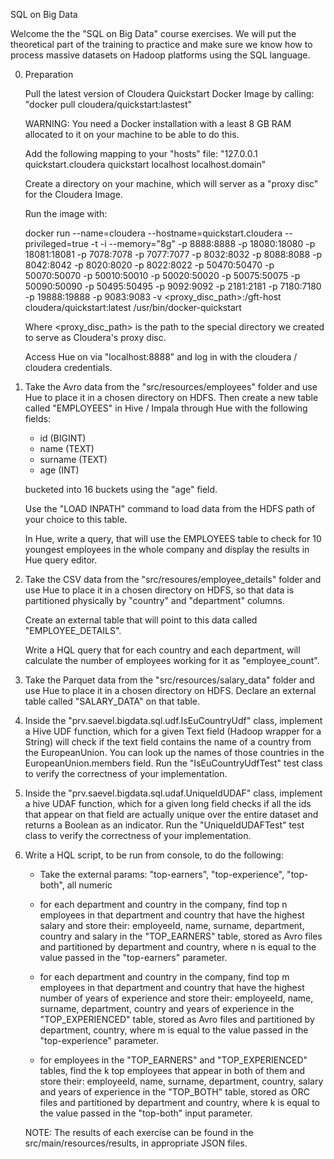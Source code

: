 SQL on Big Data

Welcome the the "SQL on Big Data" course exercises. We will put the theoretical part of the training to practice and
make sure we know how to process massive datasets on Hadoop platforms using the SQL language.

0. Preparation

    Pull the latest version of Cloudera Quickstart Docker Image by calling: "docker pull cloudera/quickstart:lastest"
    
    WARNING: You need a Docker installation with a least 8 GB RAM allocated to it on your machine to be able to do this.
    
    Add the following mapping to your "hosts" file: "127.0.0.1 quickstart.cloudera quickstart localhost localhost.domain"
    
    Create a directory on your machine, which will server as a "proxy disc" for the Cloudera Image.
    
    Run the image with: 
    
    docker run --name=cloudera --hostname=quickstart.cloudera --privileged=true -t -i --memory="8g" -p 8888:8888 
    -p 18080:18080 -p 18081:18081 -p 7078:7078 -p 7077:7077 -p 8032:8032 -p 8088:8088 -p 8042:8042 -p 8020:8020 
    -p 8022:8022 -p 50470:50470 -p 50070:50070 -p 50010:50010 -p 50020:50020 -p 50075:50075 -p 50090:50090 -p 50495:50495
    -p 9092:9092 -p 2181:2181 -p 7180:7180 -p 19888:19888 -p 9083:9083 
    -v <proxy_disc_path>:/gft-host cloudera/quickstart:latest /usr/bin/docker-quickstart

    Where <proxy_disc_path> is the path to the special directory we created to serve as Cloudera's proxy disc.
    
    Access Hue on via "localhost:8888" and log in with the cloudera / cloudera credentials. 

1. Take the Avro data from the "src/resources/employees" folder and use Hue to place it in a chosen directory on HDFS. Then
   create a new table called "EMPLOYEES" in Hive / Impala through Hue with the following fields:
    * id (BIGINT)
    * name (TEXT)
    * surname (TEXT)
    * age (INT)
    
   bucketed into 16 buckets using the "age" field.
    
   Use the "LOAD INPATH" command to load data from the HDFS path of your choice to this table. 
   
   In Hue, write a query, that will use the EMPLOYEES table to check for 10 youngest employees in the whole company and
   display the results in Hue query editor.
   
2. Take the CSV data from the "src/resoures/employee_details" folder and use Hue to place it in a chosen directory on HDFS,
   so that data is partitioned physically by "country" and "department" columns.     
   
   Create an external table that will point to this data called "EMPLOYEE_DETAILS".
   
   Write a HQL query that for each country and each department, will calculate the number of employees working for it as
   "employee_count".
   
3. Take the Parquet data from the "src/resources/salary_data" folder and use Hue to place it in a chosen directory on 
   HDFS. Declare an external table called "SALARY_DATA" on that table.     
   
4. Inside the "prv.saevel.bigdata.sql.udf.IsEuCountryUdf" class, implement a Hive UDF function, which for a given Text 
   field (Hadoop wrapper for a String) will check if the text field contains the name of a country from the EuropeanUnion.
   You can look up the names of those countries in the EuropeanUnion.members field. Run the "IsEuCountryUdfTest" test 
   class to verify the correctness of your implementation.
   
5. Inside the "prv.saevel.bigdata.sql.udaf.UniqueIdUDAF" class, implement a hive UDAF function, which for a given long
   field checks if all the ids that appear on that field are actually unique over the entire dataset and returns a 
   Boolean as an indicator. Run the "UniqueIdUDAFTest" test class to verify the correctness of your implementation.
   
6. Write a HQL script, to be run from console, to do the following: 

   * Take the external params: "top-earners", "top-experience", "top-both", all numeric
   
   * for each department and country in the company, find top n employees in that department and country that have the 
   highest salary and store their: employeeId, name, surname, department, country and salary in the "TOP_EARNERS" table,
   stored as Avro files and partitioned by department and country, where n is equal to the value passed in the "top-earners" 
   parameter.
   
   * for each department and country in the company, find top m employees in that department and country that have the
   highest number of years of experience and store their: employeeId, name, surname, department, country and years of 
   experience in the "TOP_EXPERIENCED" table, stored as Avro files and partitioned by department, country, where m is equal
   to the value passed in the "top-experience" parameter.
   
   * for employees in the "TOP_EARNERS" and "TOP_EXPERIENCED" tables, find the k top employees that appear in both of them
   and store their: employeeId, name, surname, department, country, salary and years of experience in the "TOP_BOTH" 
   table, stored as ORC files and partitioned by department and country, where k is equal to the value passed in the 
   "top-both" input parameter.
   
   
   NOTE: The results of each exercise can be found in the src/main/resources/results, in appropriate JSON files.